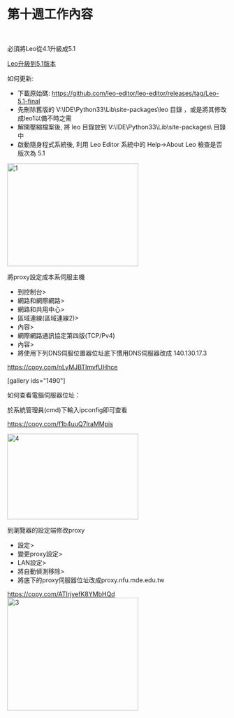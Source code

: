 # 第十週工作內容

&nbsp;

必須將Leo從4.1升級成5.1

<a href="http://wordpress-2015course.rhcloud.com/?p=1387">Leo升級到5.1版本</a>

如何更新:
<ul>
	<li>下載原始碼: <a href="https://github.com/leo-editor/leo-editor/releases/tag/Leo-5.1-final">https://github.com/leo-editor/leo-editor/releases/tag/Leo-5.1-final</a></li>
	<li>先刪除舊版的 V:\IDE\Python33\Lib\site-packages\leo 目錄 ，或是將其修改成leo1以備不時之需</li>
	<li>解開壓縮檔案後, 將 leo 目錄放到 V:\IDE\Python33\Lib\site-packages\ 目錄中</li>
	<li>啟動隨身程式系統後, 利用 Leo Editor 系統中的 Help-&gt;About Leo 檢查是否版次為 5.1</li>
</ul>
<a href="http://wordpress-2015course.rhcloud.com/wp-content/uploads/2015/05/1.jpg"><img class="alignnone size-medium wp-image-1494" src="http://wordpress-2015course.rhcloud.com/wp-content/uploads/2015/05/1-300x235.jpg" alt="1" width="300" height="235" /></a>

將proxy設定成本系伺服主機
<ul>
	<li>到控制台&gt;</li>
	<li>網路和網際網路&gt;</li>
	<li>網路和共用中心&gt;</li>
	<li>區域連線(區域連線2)&gt;</li>
	<li>內容&gt;</li>
	<li>網際網路通訊協定第四版(TCP/Pv4)</li>
	<li>內容&gt;</li>
	<li>將使用下列DNS伺服位置器位址底下慣用DNS伺服器改成 140.130.17.3</li>
</ul>
<a href="https://copy.com/nLyMJBTImvfUHhce">https://copy.com/nLyMJBTImvfUHhce</a>

[gallery ids="1490"]

如何查看電腦伺服器位址：

於系統管理員(cmd)下輸入ipconfig即可查看

<a href="https://copy.com/f1b4uuQ7lraMMpis">https://copy.com/f1b4uuQ7lraMMpis</a>

<a href="http://wordpress-2015course.rhcloud.com/wp-content/uploads/2015/05/4.jpg"><img class="alignnone size-medium wp-image-1491" src="http://wordpress-2015course.rhcloud.com/wp-content/uploads/2015/05/4-300x196.jpg" alt="4" width="300" height="196" /></a>

到瀏覽器的設定端修改proxy
<ul>
	<li>設定&gt;</li>
	<li>變更proxy設定&gt;</li>
	<li>LAN設定&gt;</li>
	<li>將自動偵測移除&gt;</li>
	<li>將底下的proxy伺服器位址改成proxy.nfu.mde.edu.tw</li>
</ul>
<a href="https://copy.com/ATIrjyefK8YMbHQd">https://copy.com/ATIrjyefK8YMbHQd</a>

<img class="alignnone size-medium wp-image-1493" src="http://wordpress-2015course.rhcloud.com/wp-content/uploads/2015/05/3-300x258.jpg" alt="3" width="300" height="258" />

&nbsp;

&nbsp;

&nbsp;

&nbsp;

&nbsp;

&nbsp;

&nbsp;

&nbsp;

&nbsp;

&nbsp;

&nbsp;

&nbsp;

&nbsp;